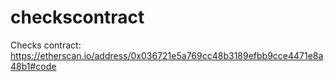 # checkscontract

Checks contract:
https://etherscan.io/address/0x036721e5a769cc48b3189efbb9cce4471e8a48b1#code
